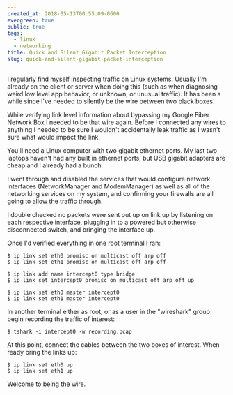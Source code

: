 ```yaml
---
created_at: 2018-05-13T00:55:09-0600
evergreen: true
public: true
tags:
  - linux
  - networking
title: Quick and Silent Gigabit Packet Interception
slug: quick-and-silent-gigabit-packet-interception
---
```


I regularly find myself inspecting traffic on Linux systems. Usually I'm already on the client or server when doing this (such as when diagnosing weird low level app behavior, or unknown, or unusual traffic). It has been a while since I've needed to silently be the wire between two black boxes.

While verifying link level information about bypassing my Google Fiber Network Box I needed to be that wire again. Before I connected any wires to anything I needed to be sure I wouldn't accidentally leak traffic as I wasn't sure what would impact the link.

You'll need a Linux computer with two gigabit ethernet ports. My last two laptops haven't had any built in ethernet ports, but USB gigabit adapters are cheap and I already had a bunch.

I went through and disabled the services that would configure network interfaces (NetworkManager and ModemManager) as well as all of the networking services on my system, and confirming your firewalls are all going to allow the traffic through.

I double checked no packets were sent out up on link up by listening on each respective interface, plugging in to a powered but otherwise disconnected switch, and bringing the interface up.

Once I'd verified everything in one root terminal I ran:

```console
$ ip link set eth0 promisc on multicast off arp off
$ ip link set eth1 promisc on multicast off arp off

$ ip link add name intercept0 type bridge
$ ip link set intercept0 promisc on multicast off arp off up

$ ip link set eth0 master intercept0
$ ip link set eth1 master intercept0
```

In another terminal either as root, or as a user in the "wireshark" group begin recording the traffic of interest:

```console
$ tshark -i intercept0 -w recording.pcap
```

At this point, connect the cables between the two boxes of interest. When ready bring the links up:

```console
$ ip link set eth0 up
$ ip link set eth1 up
```

Welcome to being the wire.
